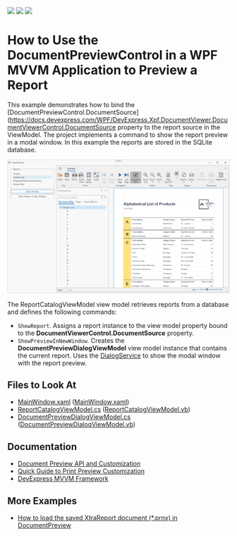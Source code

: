 <!-- default badges list -->
![](https://img.shields.io/endpoint?url=https://codecentral.devexpress.com/api/v1/VersionRange/417406755/2021.2)
[![](https://img.shields.io/badge/Open_in_DevExpress_Support_Center-FF7200?style=flat-square&logo=DevExpress&logoColor=white)](https://supportcenter.devexpress.com/ticket/details/T1036933)
[![](https://img.shields.io/badge/📖_How_to_use_DevExpress_Examples-e9f6fc?style=flat-square)](https://docs.devexpress.com/GeneralInformation/403183)
<!-- default badges end -->
# How to Use the DocumentPreviewControl in a WPF MVVM Application to Preview a Report

This example demonstrates how to bind the [DocumentPreviewControl.DocumentSource](https://docs.devexpress.com/WPF/DevExpress.Xpf.DocumentViewer.DocumentViewerControl.DocumentSource property to the report source in the ViewModel. The project implements a command to show the report preview in a modal window. In this example the reports are stored in the SQLite database.

![Screenshot](images/screenshot.png)

The ReportCatalogViewModel view model retrieves reports from a database and defines the following commands:
- `ShowReport`. Assigns a report instance to the view model property bound to the 
**DocumentViewerControl.DocumentSource** property.
- `ShowPreviewInNewWindow`. Creates the **DocumentPreviewDialogViewModel** view model instance that contains the current report. Uses the [DialogService](https://docs.devexpress.com/WPF/17467/mvvm-framework/services/predefined-set/dialog-services/dialogservice) to show the modal window with the report preview.

<!-- default file list -->
## Files to Look At

- [MainWindow.xaml](./CS/MainWindow.xaml) ([MainWindow.xaml](./VB/MainWindow.xaml))
- [ReportCatalogViewModel.cs](./CS/Models/ReportCatalogViewModel.cs) ([ReportCatalogViewModel.vb](./VB/Models/ReportCatalogViewModel.vb))
- [DocumentPreviewDialogViewModel.cs](./CS/Models/DocumentPreviewDialogViewModel.cs) ([DocumentPreviewDialogViewModel.vb](./VB/Models/DocumentPreviewDialogViewModel.vb))

<!-- default file list end -->

## Documentation

- [Document Preview API and Customization](https://docs.devexpress.com/XtraReports/119220/wpf-reporting/wpf-reporting-document-preview/api-and-customization)
- [Quick Guide to Print Preview Customization](https://docs.devexpress.com/XtraReports/119228/wpf-reporting/wpf-reporting-document-preview/api-and-customization/quick-guide-to-print-preview-customization)
- [DevExpress MVVM Framework](https://docs.devexpress.com/WPF/15112/mvvm-framework)

## More Examples

- [How to load the saved XtraReport document (*.prnx) in DocumentPreview](https://github.com/DevExpress-Examples/Reporting_how-to-load-the-saved-xtrareport-document-prnx-in-documentpreview-e4713)
